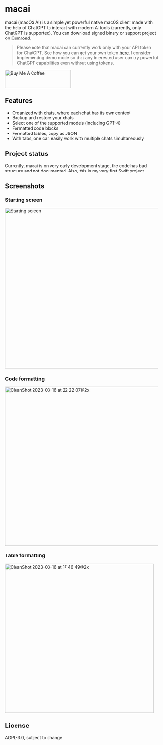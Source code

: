 # macai
macai (macOS AI) is a simple yet powerful native macOS client made with the help of ChatGPT to interact with modern AI tools (currently, only ChatGPT is supported). You can download signed binary or support project on [Gumroad](https://renset.gumroad.com/l/macai).

> Please note that macai can currently work only with your API token for ChatGPT. See how you can get your own token [here](https://help.openai.com/en/articles/4936850-where-do-i-find-my-secret-api-key). I consider implementing demo mode so that any interested user can try powerful ChatGPT capabilities even without using tokens.

<a href="https://www.buymeacoffee.com/renset" target="_blank"><img src="https://cdn.buymeacoffee.com/buttons/v2/default-yellow.png" alt="Buy Me A Coffee" style="height: 60px !important;width: 217px !important;"></a>

## Features
- Organized with chats, where each chat has its own context
- Backup and restore your chats
- Select one of the supported models (including GPT-4)
- Formatted code blocks
- Formatted tables, copy as JSON
- With tabs, one can easily work with multiple chats simultaneously

## Project status
Currently, macai is on very early development stage, the code has bad structure and not documented. Also, this is my very first Swift project.

## Screenshots

### Starting screen
<img width="528" alt="Starting screen" src="https://user-images.githubusercontent.com/364877/226735873-0be736b2-088b-463b-b1d6-88353c24ad52.png">

### Code formatting
<img width="522" alt="CleanShot 2023-03-16 at 22 22 07@2x" src="https://user-images.githubusercontent.com/364877/226736010-210729b3-377c-49c6-93ca-f7889d3cecdc.png">

### Table formatting
<img width="490" alt="CleanShot 2023-03-16 at 17 46 49@2x" src="https://user-images.githubusercontent.com/364877/226736119-e9dd3cee-de5a-4928-8128-5376cf920a2b.png">

## License
AGPL-3.0, subject to change
